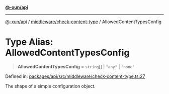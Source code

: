 [**@-xun/api**](../../../README.md)

***

[@-xun/api](../../../README.md) / [middleware/check-content-type](../README.md) / AllowedContentTypesConfig

# Type Alias: AllowedContentTypesConfig

> **AllowedContentTypesConfig** = `string`[] \| `"any"` \| `"none"`

Defined in: [packages/api/src/middleware/check-content-type.ts:27](https://github.com/Xunnamius/api-utils/blob/5da7e0f39c76927221d59796ee606e41a5525952/packages/api/src/middleware/check-content-type.ts#L27)

The shape of a simple configuration object.
